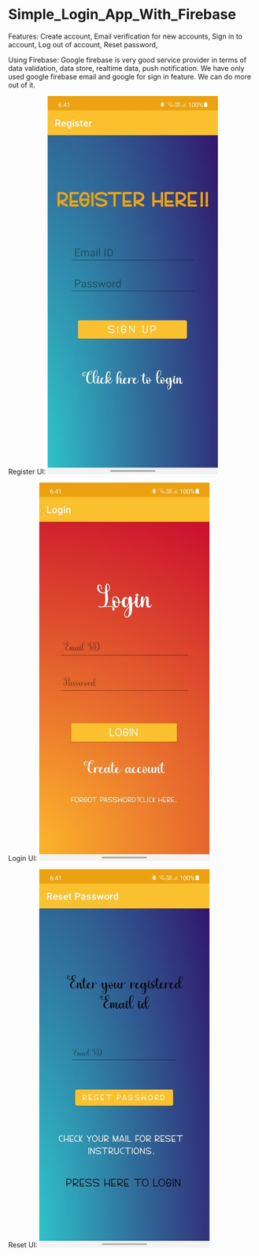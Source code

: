 # Simple_Login_App_With_Firebase

Features:
Create account,
Email verification for new accounts,
Sign in to account,
Log out of account,
Reset password,

Using Firebase:
Google firebase is very good service provider in terms of data validation, data store, realtime data, push notification. We have only used google firebase email and google for sign in feature. We can do more out of it.

Register UI:
![](Register_Activity.jpg)

Login UI:
![](Login_Activity.jpg)

Reset UI:
![](Reset_Activity.jpg)

